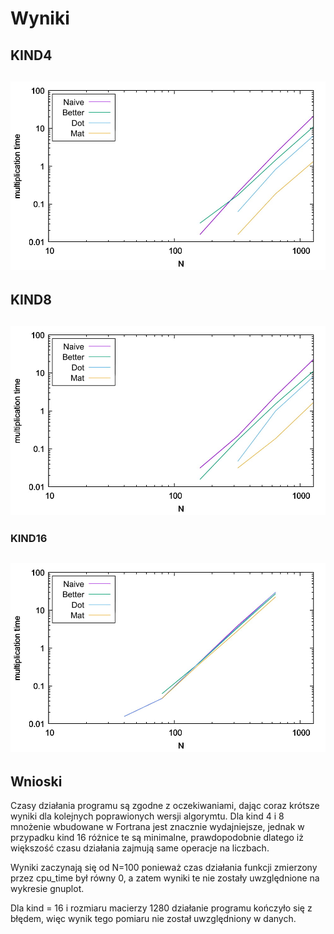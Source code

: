 # Wyniki

## KIND4
![kind4](https://github.com/matiusz/fortran-zad1/blob/master/res/wykres4.jpg)
---
## KIND8
![kind8](https://github.com/matiusz/fortran-zad1/blob/master/res/wykres8.jpg)
---
### KIND16
![kind16](https://github.com/matiusz/fortran-zad1/blob/master/res/wykres16.jpg)
---

## Wnioski

Czasy działania programu są zgodne z oczekiwaniami, dając coraz krótsze wyniki dla kolejnych poprawionych wersji algorymtu. Dla kind 4 i 8 mnożenie wbudowane w Fortrana jest znacznie wydajniejsze, jednak w przypadku kind 16 różnice te są minimalne, prawdopodobnie dlatego iż większość czasu działania zajmują same operacje na liczbach.

Wyniki zaczynają się od N=100 ponieważ czas działania funkcji zmierzony przez cpu_time był równy 0, a zatem wyniki te nie zostały uwzględnione na wykresie gnuplot.

Dla kind = 16 i rozmiaru macierzy 1280 działanie programu kończyło się z błędem, więc wynik tego pomiaru nie został uwzględniony w danych.
